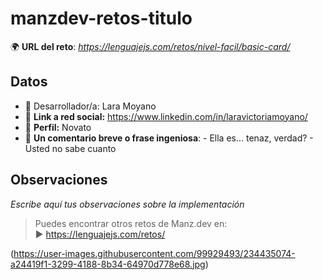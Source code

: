 # manzdev-retos-titulo

🌍 **URL del reto**: *https://lenguajejs.com/retos/nivel-facil/basic-card/*

## Datos

- 🦄 Desarrollador/a: Lara Moyano
- 🐇 **Link a red social:** https://www.linkedin.com/in/laravictoriamoyano/
- 🦾 **Perfil:** Novato 
- 💬 **Un comentario breve o frase ingeniosa**: - Ella es... tenaz, verdad? - Usted no sabe cuanto

## Observaciones

*Escribe aquí tus observaciones sobre la implementación*

> Puedes encontrar otros retos de Manz.dev en: <br>▶ https://lenguajejs.com/retos/

(https://user-images.githubusercontent.com/99929493/234435074-a24419f1-3299-4188-8b34-64970d778e68.jpg)
